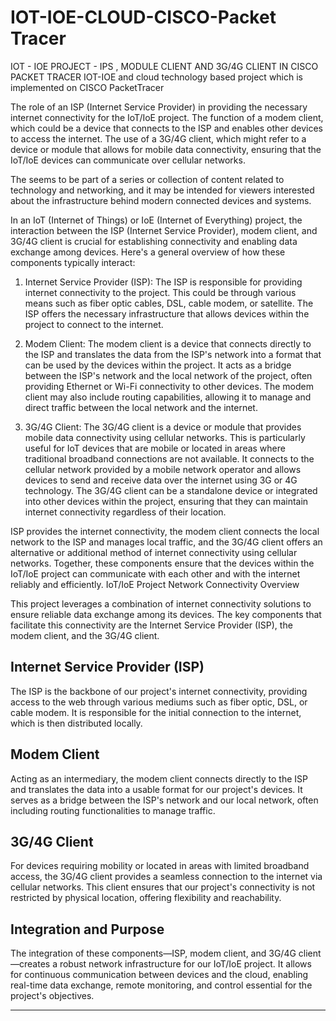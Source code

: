 # IOT-IOE-CLOUD-CISCO-Packet Tracer
IOT - IOE PROJECT - IPS , MODULE CLIENT AND 3G/4G CLIENT IN CISCO PACKET TRACER
IOT-IOE and cloud technology based project 
which is implemented on CISCO PacketTracer 

 The role of an ISP (Internet Service Provider) in providing the necessary internet connectivity for the IoT/IoE project.
 The function of a modem client, which could be a device that connects to the ISP and enables other devices to access the internet.
 The use of a 3G/4G client, which might refer to a device or module that allows for mobile data connectivity, ensuring that the IoT/IoE devices can communicate over cellular networks.

The  seems to be part of a series or collection of content related to technology and networking, and it may be intended for viewers interested about the infrastructure behind modern connected devices and systems.


In an IoT (Internet of Things) or IoE (Internet of Everything) project, the interaction between the ISP (Internet Service Provider), modem client, and 3G/4G client is crucial for establishing connectivity and enabling data exchange among devices. Here's a general overview of how these components typically interact:

1. Internet Service Provider (ISP):
    The ISP is responsible for providing internet connectivity to the project. This could be through various means such as fiber optic cables, DSL, cable modem, or satellite.
   The ISP offers the necessary infrastructure that allows devices within the project to connect to the internet.

2. Modem Client:
   The modem client is a device that connects directly to the ISP and translates the data from the ISP's network into a format that can be used by the devices within the project.
    It acts as a bridge between the ISP's network and the local network of the project, often providing Ethernet or Wi-Fi connectivity to other devices.
  The modem client may also include routing capabilities, allowing it to manage and direct traffic between the local network and the internet.

3. 3G/4G Client:
   The 3G/4G client is a device or module that provides mobile data connectivity using cellular networks. This is particularly useful for IoT devices that are mobile or located in areas where traditional broadband connections are not available.
    It connects to the cellular network provided by a mobile network operator and allows devices to send and receive data over the internet using 3G or 4G technology.
   The 3G/4G client can be a standalone device or integrated into other devices within the project, ensuring that they can maintain internet connectivity regardless of their location.

ISP provides the internet connectivity, the modem client connects the local network to the ISP and manages local traffic, and the 3G/4G client offers an alternative or additional method of internet connectivity using cellular networks. Together, these components ensure that the devices within the IoT/IoE project can communicate with each other and with the internet reliably and efficiently.
IoT/IoE Project Network Connectivity Overview

This project leverages a combination of internet connectivity solutions to ensure reliable data exchange among its devices. The key components that facilitate this connectivity are the Internet Service Provider (ISP), the modem client, and the 3G/4G client.

## Internet Service Provider (ISP)
The ISP is the backbone of our project's internet connectivity, providing access to the web through various mediums such as fiber optic, DSL, or cable modem. It is responsible for the initial connection to the internet, which is then distributed locally.

## Modem Client
Acting as an intermediary, the modem client connects directly to the ISP and translates the data into a usable format for our project's devices. It serves as a bridge between the ISP's network and our local network, often including routing functionalities to manage traffic.

## 3G/4G Client
For devices requiring mobility or located in areas with limited broadband access, the 3G/4G client provides a seamless connection to the internet via cellular networks. This client ensures that our project's connectivity is not restricted by physical location, offering flexibility and reachability.

## Integration and Purpose
The integration of these components—ISP, modem client, and 3G/4G client—creates a robust network infrastructure for our IoT/IoE project. It allows for continuous communication between devices and the cloud, enabling real-time data exchange, remote monitoring, and control essential for the project's objectives.

---

